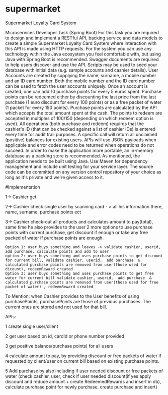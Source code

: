 # supermarket
Supermarket Loyalty Card System


Microservices Developer Task (Spring Boot)
For this task you are required to design and implement a RESTful API, backing service and data models to create a simple Supermarket Loyalty Card
System where interaction with this API is made using HTTP requests. For the system you can use any technology within the Java ecosystem you feel
comfortable with, but using Java with Spring Boot is recommended. Swagger documents are required to help users discover and use the API. Scripts may
be used to seed your database with initial data (e.g. sample accounts and cashier details).
User Accounts are created by supplying the name, surname, a mobile number and an ID card number. Both the mobile number and the ID card number
can be used to fetch the user accounts uniquely. Once an account is created, one can add 10 purchase points for every 5 euros spent.
Purchase points can be redeemed either by discounting the last price from the last purchase (1 euro discount for every 100 points) or as a free packet of
water (1 packet for every 150 points). Purchase points are calculated by the API which accepts the total amount spent at the cash. The points to
redeem are accepted in multiples of 100/150 (depending on which redeem option is used).
All operations (both purchase and redeem) requires that the cashier's ID (that can be checked against a list of cashier IDs) is entered every time for audit
trail purposes.
A specific call will return all unclaimed (positive) balances for existing users.
APIs will use JSON payloads when applicable and error codes need to be returned when operations do not succeed. In order to make the application more
portable, an in-memory database as a backing store is recommended.
As mentioned, the application needs to be built using Java. Use Maven for dependency management and include unit testing for your service layer. The
source code can be committed on any version control repository of your choice as long as it's private and we're given
access to it.

#Implementation

1-> Cashier get 

2-> Cashier check single user by scanning card - >  all his information there, name, surname, purchase points ect

3-> Cashier check-out all products and calculates amount to pay(total), same time he also provides to the user 2 more options to use purchase points with current purchase, get discount if enough or take any free packed of water if purchase points are enough.

	Option 1: user buys something and leaves -> validate cashier, userid,  add purchase, calculate points and add to user
	option 2: user buys something and uses purchase points to get discount for current bill, validate cashier, userid,  add purchase  & calculated purchase points are removed from user(those used for dicount), redeemReward created
	Option 3: user buys something and uses purchase points to get free water for current bill validate cashier, userid,  add purchase  & calculated purchase points are removed from user(those used for free packet of water) , redeemReward created

To Mention: when Cashier provides to the User benefits of using purchasePoints, purchasePoints are those of previous purchases. The current ones are stored and not used for that bill.


APIs:

1 create single user/client

2 get user based on id, cardId or phone number provided

3 get positive balance(purchase points) for all users

4 calculate amount to pay, by providing discount or free packets of water if requested by client/user on current bill based on existing purchase points.

5 Add purchase by also including if user needed discount or free packets of water (check cashier, user, check if user needed discount(if yes apply discount and reduce amount + create RedeemedRewards and insert in db), calculate purchase point for newly purchase, create purchase and insert)